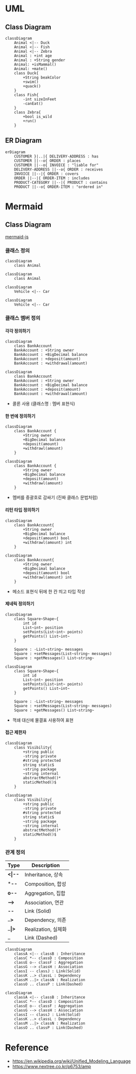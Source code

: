 # UML

## Class Diagram

```mermaid
classDiagram
    Animal <|-- Duck
    Animal <|-- Fish
    Animal <|-- Zebra
    Animal : +int age
    Animal : +String gender
    Animal: +isMammal()
    Animal: +mate()
    class Duck{
        +String beakColor
        +swim()
        +quack()
    }
    class Fish{
        -int sizeInFeet
        -canEat()
    }
    class Zebra{
        +bool is_wild
        +run()
    }
```

## ER Diagram
```mermaid
erDiagram
    CUSTOMER }|..|{ DELIVERY-ADDRESS : has
    CUSTOMER ||--o{ ORDER : places
    CUSTOMER ||--o{ INVOICE : "liable for"
    DELIVERY-ADDRESS ||--o{ ORDER : receives
    INVOICE ||--|{ ORDER : covers
    ORDER ||--|{ ORDER-ITEM : includes
    PRODUCT-CATEGORY ||--|{ PRODUCT : contains
    PRODUCT ||--o{ ORDER-ITEM : "ordered in"
```

# Mermaid

## Class Diagram

[mermaid-js](https://mermaid-js.github.io/mermaid/#/classDiagram)

### 클래스 정의

```mermaid
classDiagram
    class Animal
```

```
classDiagram
    class Animal
```

```mermaid
classDiagram
    Vehicle <|-- Car
```

```
classDiagram
    Vehicle <|-- Car
```

### 클래스 멤버 정의

#### 각각 정의하기
```mermaid
classDiagram
    class BankAccount
    BankAccount : +String owner
    BankAccount : +BigDecimal balance
    BankAccount : +deposit(amount)
    BankAccount : +withdrawal(amount)
```

```
classDiagram
    class BankAccount
    BankAccount : +String owner
    BankAccount : +BigDecimal balance
    BankAccount : +deposit(amount)
    BankAccount : +withdrawal(amount)
```
* 콜론 사용 (클래스명 : 멤버 표현식)

#### 한 번에 정의하기
```mermaid
classDiagram
    class BankAccount {
        +String owner
        +BigDecimal balance
        +deposit(amount)
        +withdrawl(amount)
    }
```
```
classDiagram
    class BankAccount {
        +String owner
        +BigDecimal balance
        +deposit(amount)
        +withdrawl(amount)
    }
```

* 멤버를 중괄호로 감싸기 (진짜 클래스 문법처럼)

#### 리턴 타입 정의하기

```mermaid
classDiagram
    class BankAccount{
        +String owner
        +BigDecimal balance
        +deposit(amount) bool
        +withdrawl(amount) int
    }
```
```
classDiagram
    class BankAccount{
        +String owner
        +BigDecimal balance
        +deposit(amount) bool
        +withdrawl(amount) int
    }
```
* 메소드 표현식 뒤에 한 칸 띄고 타입 작성

#### 제네릭 정의하기
```mermaid
classDiagram
    class Square~Shape~{
        int id
        List~int~ position
        setPoints(List~int~ points)
        getPoints() List~int~
    }

    Square : -List~string~ messages
    Square : +setMessages(List~string~ messages)
    Square : +getMessages() List~string~
```
```
classDiagram
    class Square~Shape~{
        int id
        List~int~ position
        setPoints(List~int~ points)
        getPoints() List~int~
    }

    Square : -List~string~ messages
    Square : +setMessages(List~string~ messages)
    Square : +getMessages() List~string~
```
* 꺽쇄 대신에 물결표 사용하여 표현

#### 접근 제한자
```mermaid
classDiagram
    class Visibility{
        +string public
        -string private
        #string protected
        string static$
        ~string package
        ~string internal
        abstractMethod()*
        staticMethod()$
    }
```
```
classDiagram
    class Visibility{
        +string public
        -string private
        #string protected
        string static$
        ~string package
        ~string internal
        abstractMethod()*
        staticMethod()$
    }
```
### 관계 정의

|Type|Description|
|---|---|
|**<\|--**|Inheritance, 상속|
|***--**|Composition, 합성|
|**o--**|Aggregation, 집합|
|**-->**|Association, 연관|
|**--**|Link (Solid)|
|**..>**|Dependency, 의존|
|**..\|>**|Realization, 실체화|
|**..**|Link (Dashed)|


```mermaid
classDiagram
    classA <|-- classB : Inheritance
    classC *-- classD : Composition
    classE o-- classF : Aggregation
    classG --> classH : Association
    classI -- classJ : Link(Solid)
    classK ..> classL : Dependency
    classM ..|> classN : Realization
    classO .. classP : Link(Dashed)
```

```
classDiagram
    classA <|-- classB : Inheritance
    classC *-- classD : Composition
    classE o-- classF : Aggregation
    classG --> classH : Association
    classI -- classJ : Link(Solid)
    classK ..> classL : Dependency
    classM ..|> classN : Realization
    classO .. classP : Link(Dashed)
```

# Reference
* https://en.wikipedia.org/wiki/Unified_Modeling_Language
* https://www.nextree.co.kr/p6753/amp
